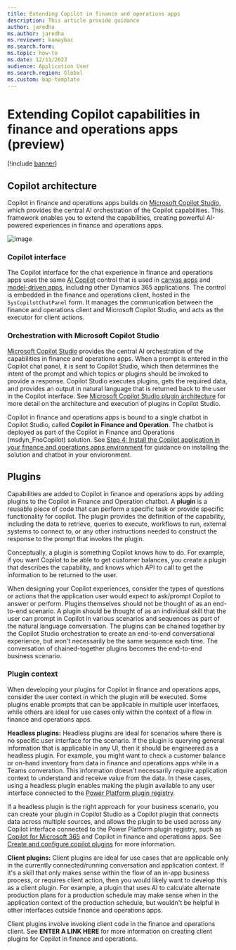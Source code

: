```yaml
---
title: Extending Copilot in finance and operations apps
description: This article provide guidance
author: jaredha
ms.author: jaredha
ms.reviewer: kamaybac
ms.search.form:
ms.topic: how-to
ms.date: 12/11/2023
audience: Application User
ms.search.region: Global
ms.custom: bap-template
---
```


# Extending Copilot capabilities in finance and operations apps (preview)

[!include [banner](../includes/banner.md)]

## Copilot architecture
Copilot in finance and operations apps builds on [Microsoft Copilot Studio](https://learn.microsoft.com/microsoft-copilot-studio/fundamentals-what-is-copilot-studio), which provides the central AI orchestration of the Copilot capabilities. This framework enables you to extend the capabilities, creating powerful AI-powered experiences in finance and operations apps. 

![image](https://github.com/MicrosoftDocs/Dynamics-365-Operations/assets/22238733/77fe0b54-c896-41c2-b969-5a46e5c13194)


### Copilot interface
The Copilot interface for the chat experience in finance and operations apps uses the same [AI Copilot](https://learn.microsoft.com/power-apps/maker/canvas-apps/ai-overview) control that is used in [canvas apps](https://learn.microsoft.com/power-apps/maker/canvas-apps/add-ai-copilot) and [model-driven apps](https://learn.microsoft.com/power-apps/maker/model-driven-apps/add-ai-copilot), including other Dynamics 365 applications. The control is embedded in the finance and operations client, hosted in the `SysCopilotChatPanel` form. It manages the communication between the finance and operations client and Microsoft Copilot Studio, and acts as the executor for client actions.

### Orchestration with Microsoft Copilot Studio
[Microsoft Copilot Studio](https://learn.microsoft.com/microsoft-copilot-studio/fundamentals-what-is-copilot-studio) provides the central AI orchestration of the capabilities in finance and operations apps. When a prompt is entered in the Copilot chat panel, it is sent to Copilot Studio, which then determines the intent of the prompt and which topics or plugins should be invoked to provide a response. Copilot Studio executes plugins, gets the required data, and provides an output in natural language that is returned back to the user in the Copilot interface. See [Microsoft Copilot Studio plugin architecture](https://learn.microsoft.com/microsoft-copilot-studio/copilot-plugins-architecture) for more detail on the architecture and execution of plugins in Copilot Studio.

Copilot in finance and operations apps is bound to a single chatbot in Copilot Studio, called **Copilot in Finance and Operation**. The chatbot is deployed as part of the Copilot in Finance and Operations (msdyn_FnoCopilot) solution. See [Step 4: Install the Copilot application in your finance and operations apps environment](https://learn.microsoft.com/dynamics365/fin-ops-core/dev-itpro/copilot/enable-copilot#step-4-install-the-copilot-application-in-your-finance-and-operations-apps-environment) for guidance on installing the solution and chatbot in your envioronment.

## Plugins
Capabilities are added to Copilot in finance and operations apps by adding plugins to the Copilot in Finance and Operation chatbot. A **plugin** is a reusable piece of code that can perform a specific task or provide specific functionality for copilot. The plugin provides the definition of the capability, including the data to retrieve, queries to execute, workflows to run, external systems to connect to, or any other instructions needed to construct the response to the prompt that invokes the plugin. 

Conceptually, a plugin is something Copilot knows how to do. For example, if you want Copilot to be able to get customer balances, you create a plugin that describes the capability, and knows which API to call to get the information to be returned to the user.

When designing your Copilot experiences, consider the types of questions or actions that the application user would expect to ask/prompt Copilot to answer or perform. Plugins themselves should not be thought of as an end-to-end scenario. A plugin should be thought of as an individual skill that the user can prompt in Copilot in various scenarios and sequences as part of the natural language conversation. The plugins can be chained together by the Copilot Studio orchestration to create an end-to-end conversational experience, but won't necessarily be the same sequence each time. The conversation of chained-together plugins becomes the end-to-end business scenario.

### Plugin context
When developing your plugins for Copilot in finance and operations apps, consider the user context in which the plugin will be executed. Some plugins enable prompts that can be applicable in multiple user interfaces, while others are ideal for use cases only within the context of a flow in finance and operations apps.

**Headless plugins:** Headless plugins are ideal for scenarios where there is no specific user interface for the scenario. If the plugin is querying general information that is applicable in any UI, then it should be engineered as a headless plugin. For example, you might want to check a customer balance or on-hand inventory from data in finance and operations apps while in a Teams converation. This information doesn't necessarily require application context to understand and receive value from the data. In these cases, using a headless plugin enables making the plugin available to any user interface connected to the [Power Platform plugin registry](https://learn.microsoft.com/microsoft-copilot-studio/copilot-plugins-architecture#business-applications-and-power-platform-plugin-registry).

If a headless plugin is the right approach for your business scenario, you can create your plugin in Copilot Studio as a Copilot plugin that connects data across multiple sources, and allows the plugin to be used across any Copilot interface connected to the Power Platform plugin registry, such as [Copilot for Microsoft 365](https://www.microsoft.com/microsoft-365/copilot-for-work) and Copilot in finance and operations apps. See [Create and configure copilot plugins](https://learn.microsoft.com/microsoft-copilot-studio/copilot-plugins-overview) for more information.

**Client plugins:** Client plugins are ideal for use cases that are applicable only in the currently connected/running conversation and application context. If it's a skill that only makes sense within the flow of an in-app business process, or requires client action, then you would likely want to develop this as a client plugin. For example, a plugin that uses AI to calculate alternate production plans for a production schedule may make sense when in the application context of the production schedule, but wouldn't be helpful in other interfaces outside finance and operations apps.

Client plugins involve invoking client code in the finance and operations client. See **ENTER A LINK HERE** for more information on creating client plugins for Copilot in finance and operations.
